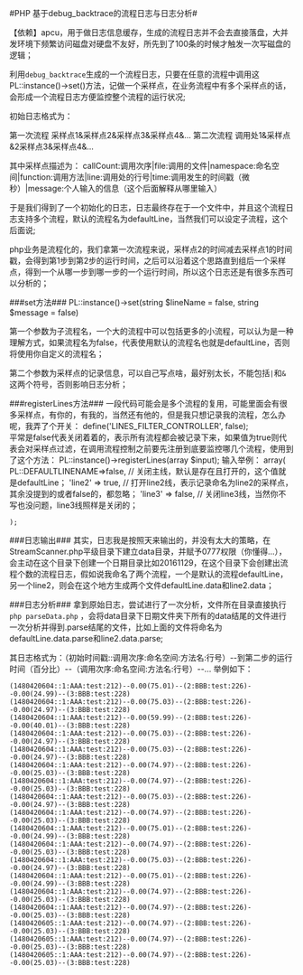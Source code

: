 #PHP 基于debug_backtrace的流程日志与日志分析#

【依赖】apcu，用于做日志信息缓存，生成的流程日志并不会去直接落盘，大并发环境下频繁访问磁盘对硬盘不友好，所先到了100条的时候才触发一次写磁盘的逻辑；

利用`debug_backtrace`生成的一个流程日志，只要在任意的流程中调用这PL::instance()->set()方法，记做一个采样点，在业务流程中有多个采样点的话，会形成一个流程日志方便监控整个流程的运行状况;


初始日志格式为：

第一次流程	采样点1&采样点2&采样点3&采样点4&...
第二次流程	调用处1&采样点&2采样点3&采样点4&...

其中采样点描述为：
	callCount:调用次序|file:调用的文件|namespace:命名空间|function:调用方法|line:调用处的行号|time:调用发生的时间戳（微秒）|message:个人输入的信息（这个后面解释从哪里输入）

于是我们得到了一个初始化的日志，日志最终存在于一个文件中，并且这个流程日志支持多个流程，默认的流程名为defaultLine，当然我们可以设定子流程，这个后面说;

php业务是流程化的，我们拿第一次流程来说，采样点2的时间减去采样点1的时间戳，会得到第1步到第2步的运行时间，之后可以沿着这个思路直到组后一个采样点，得到一个从哪一步到哪一步的一个运行时间，所以这个日志还是有很多东西可以分析的；


###set方法###
PL::instance()->set(string $lineName = false, string $message = false) 	

第一个参数为子流程名，一个大的流程中可以包括更多的小流程，可以认为是一种理解方式，如果流程名为false，代表使用默认的流程名也就是defaultLine，否则将使用你自定义的流程名；

第二个参数为采样点的记录信息，可以自己写点啥，最好别太长，不能包括`|`和`&`这两个符号，否则影响日志分析；

###registerLines方法###
一段代码可能会是多个流程的复用，可能里面会有很多采样点，有你的，有我的，当然还有他的，但是我只想记录我的流程，怎么办呢，我弄了个开关：
	define('LINES_FILTER_CONTROLLER', false);       
平常是false代表关闭着着的，表示所有流程都会被记录下来，如果值为true则代表会对采样点过滤，在调用流程控制之前要先注册到底要监控哪几个流程，使用到了这个方法：
	PL::instance()->registerLines(array $input);
输入举例：
	array(
			PL::DEFAULTLINENAME=>false,     // 关闭主线，默认是存在且打开的，这个值就是defaultLine；
			'line2' => true,                // 打开line2线，表示记录命名为line2的采样点，其余没提到的或者false的，都忽略；
			'line3' => false,               // 关闭line3线，当然你不写也没问题，line3线照样是关闭的；

	);


###日志输出###
其实，日志我是按照天来输出的，并没有太大的策略，在StreamScanner.php平级目录下建立data目录，并赋予0777权限（你懂得...），会主动在这个目录下创建一个日期目录比如20161129，在这个目录下会创建出流程个数的流程日志，假如说我命名了两个流程，一个是默认的流程defaultLine，另一个line2，则会在这个地方生成两个文件defaultLine.data和line2.data；


###日志分析###
拿到原始日志，尝试进行了一次分析，文件所在目录直接执行`php parseData.php` ，会将data目录下日期文件夹下所有的data结尾的文件进行一次分析并得到.parse结尾的文件，比如上面的文件将命名为defaultLine.data.parse和line2.data.parse;

其日志格式为：（初始时间戳::调用次序:命名空间:方法名:行号）--到第二步的运行时间（百分比）--（调用次序:命名空间:方法名:行号）--...
举例如下：

	(1480420604::1:AAA:test:212)--0.00(75.01)--(2:BBB:test:226)--0.00(24.99)--(3:BBB:test:228)
	(1480420604::1:AAA:test:212)--0.00(75.03)--(2:BBB:test:226)--0.00(24.97)--(3:BBB:test:228)
	(1480420604::1:AAA:test:212)--0.00(59.99)--(2:BBB:test:226)--0.00(40.01)--(3:BBB:test:228)
	(1480420604::1:AAA:test:212)--0.00(75.03)--(2:BBB:test:226)--0.00(24.97)--(3:BBB:test:228)
	(1480420604::1:AAA:test:212)--0.00(75.03)--(2:BBB:test:226)--0.00(24.97)--(3:BBB:test:228)
	(1480420604::1:AAA:test:212)--0.00(74.97)--(2:BBB:test:226)--0.00(25.03)--(3:BBB:test:228)
	(1480420604::1:AAA:test:212)--0.00(74.97)--(2:BBB:test:226)--0.00(25.03)--(3:BBB:test:228)
	(1480420604::1:AAA:test:212)--0.00(75.03)--(2:BBB:test:226)--0.00(24.97)--(3:BBB:test:228)
	(1480420604::1:AAA:test:212)--0.00(74.97)--(2:BBB:test:226)--0.00(25.03)--(3:BBB:test:228)
	(1480420604::1:AAA:test:212)--0.00(75.01)--(2:BBB:test:226)--0.00(24.99)--(3:BBB:test:228)
	(1480420604::1:AAA:test:212)--0.00(74.97)--(2:BBB:test:226)--0.00(25.03)--(3:BBB:test:228)
	(1480420604::1:AAA:test:212)--0.00(75.03)--(2:BBB:test:226)--0.00(24.97)--(3:BBB:test:228)
	(1480420604::1:AAA:test:212)--0.00(75.01)--(2:BBB:test:226)--0.00(24.99)--(3:BBB:test:228)
	(1480420604::1:AAA:test:212)--0.00(74.97)--(2:BBB:test:226)--0.00(25.03)--(3:BBB:test:228)
	(1480420604::1:AAA:test:212)--0.00(74.97)--(2:BBB:test:226)--0.00(25.03)--(3:BBB:test:228)
	(1480420605::1:AAA:test:212)--0.00(74.97)--(2:BBB:test:226)--0.00(25.03)--(3:BBB:test:228)
	(1480420605::1:AAA:test:212)--0.00(74.97)--(2:BBB:test:226)--0.00(25.03)--(3:BBB:test:228)
	(1480420605::1:AAA:test:212)--0.00(74.97)--(2:BBB:test:226)--0.00(25.03)--(3:BBB:test:228)
